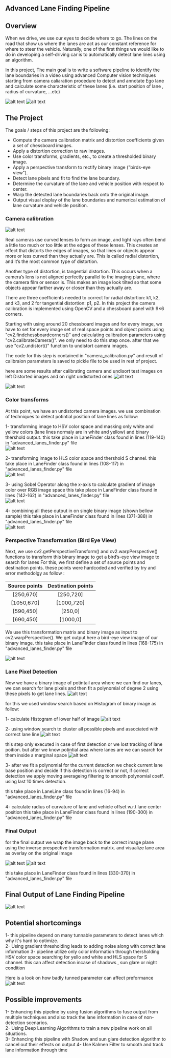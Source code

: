 ## **Advanced Lane Finding Pipeline** 

[//]: # (Image References)

[image1]: ./calibration_test/comb_calibration3.jpg "Calibration output sample 1"
[image2]: ./calibration_test/comb_calibration17.jpg "Calibration output sample 2"
[image3]: ./output_images/test1_final "Final output of Test 1 Image"
[image4]: ./output_images/test1_binary "Binary output of thresholding Test 1 Image"
[image5]: ./output_images/test1_binary_wrapped "apply prespective transformation on Binary output of thresholding Test 1 Image"
[image6]: ./output_images/test1_search_area "search area in Test 1 Image"
[image7]: ./output_images/test4_final "Final output of Test 4 Image"
[image8]: ./output_images/test6_final "Final output of Test 6 Image"
[image9]: ./output_images/straight_lines1_final "Final output of straight lines 1 Image"
[image10]: ./output_images/straight_lines2_final "Final output of straight lines 2 Image"
[image11]: ./readme_images/camera_distorsion.png "Camera Distortion Problem"
[image12]: ./readme_images/curvature.jpg "Lane Polynomial equation"
[image13]: ./output_images/project_video_out.gif "Project Video Output"
[image14]: ./output_images/challenge_video_out.gif "Challenge Video Output"
[image15]: ./readme_images/hsv.png "test 1 hsv color space"
[image16]: ./readme_images/hls.png "test 1 hls color space"
[image17]: ./readme_images/sobel_x.png "test 1 gradient in x axis"
[image18]: ./readme_images/hist.png "histogram of wrapped test 1 image"
[image19]: ./readme_images/window_search.png "window search wrapped test 1 image"

Overview
---

When we drive, we use our eyes to decide where to go.  The lines on the road that show us where the lanes are act as our constant reference for where to steer the vehicle.  Naturally, one of the first things we would like to do in developing a self-driving car is to automatically detect lane lines using an algorithm.

In this project, The main goal is to write a software pipeline to identify the lane boundaries in a video using advanced Computer vision techniques starting from camera caliaration procedure to detect and annotate Ego lane and calculate some characteristic of these lanes (i.e. start position of lane , radius of curvature, ...etc)

![alt text][image9] 
![alt text][image7]

The Project
---
The goals / steps of this project are the following:

* Compute the camera calibration matrix and distortion coefficients given a set of chessboard images.
* Apply a distortion correction to raw images.
* Use color transforms, gradients, etc., to create a thresholded binary image.
* Apply a perspective transform to rectify binary image ("birds-eye view").
* Detect lane pixels and fit to find the lane boundary.
* Determine the curvature of the lane and vehicle position with respect to center.
* Warp the detected lane boundaries back onto the original image.
* Output visual display of the lane boundaries and numerical estimation of lane curvature and vehicle position.



### **Camera calibration**
![alt text][image11]

Real cameras use curved lenses to form an image, and light rays often bend a little too much or too little at the edges of these lenses. This creates an effect that distorts the edges of images, so that lines or objects appear more or less curved than they actually are. This is called radial distortion, and it’s the most common type of distortion.

Another type of distortion, is tangential distortion. This occurs when a camera’s lens is not aligned perfectly parallel to the imaging plane, where the camera film or sensor is. This makes an image look tilted so that some objects appear farther away or closer than they actually are.

There are three coefficients needed to correct for radial distortion: k1, k2, and k3, and 2 for tangential distortion: p1, p2. In this project the camera calibration is implemented using OpenCV and a chessboard panel with 9×6 corners.

Starting with using around 20 chessboard images and for every image, we have to set for every image set of real space points and object points using "cv2.findchessboardcorners()" and calculating calibration parameters using "cv2.calibrateCamera()". we only need to do this step once. after that we use "cv2.undistort()" function to undistort camera images.

The code for this step is contained in "camera_calibration.py" and result of calibraion parameters is saved to pickle file to be used in rest of project.

here are some results after calibrating camera and undisort test images
on left Distorted images and on right undistorted ones
![alt text][image1]

![alt text][image2]

### **Color transforms**
At this point, we have an undistorted camera images. we use combination of techniques to detect potintial position of lane lines as follow:

1- transforming image to HSV color space and masking only white and yellow colors (lane lines normaly are in white and yellow) and binary thershold output.
this take place in LaneFinder class found in lines (119-140) in "advanced_lanes_finder.py" file  
![alt text][image15]

2- transforming image to HLS color space and thershold S channel.
this take place in LaneFinder class found in lines (108-117) in "advanced_lanes_finder.py" file   
![alt text][image16]

3- using Sobel Operator along the x-axis to calculate gradient of image color over RGB image space
this take place in LaneFinder class found in lines (142-162) in "advanced_lanes_finder.py" file  
![alt text][image17]

4- combining all these output in on single binary image (shown bellow sample)
this take place in LaneFinder class found in lines (371-388) in "advanced_lanes_finder.py" file  
![alt text][image4]

### **Perspective Transformation (Bird Eye View)**
Next, we use cv2.getPerspectiveTransform() and cv2.warpPerspective() functions to transform this binary image to get a bird’s-eye view image to search for lanes 
For this, we first define a set of source points and destination points. these points were hardcoded and verified by try and error methodolgy 
as follow :


| Source points | Destination points 	| 
|:-------------:|:---------------------:| 
| [250,670]    	| [250,720]   			| 
| [1050,670]   	| [1000,720] 			|
| [590,450]		| [250,0]				|
| [690,450]	    | [1000,0]   			|

We use this transformation matrix and binary image as input to cv2.warpPerspective(). We get output here a bird-eye view image of our binary image.
this take place in LaneFinder class found in lines (168-175) in "advanced_lanes_finder.py" file  

![alt text][image5]

### **Lane Pixel Detection**
Now we have a binary image of potintail area where we can find our lanes, we can search for lane pixels and then fit a polynomial of degree 2 using these pixels to get lane lines.
![alt text][image12]

for this we used window search based on Histogram of binary image as follow:

1- calculate Histogram of lower half of image
![alt text][image18]

2- using window search to cluster all possible pixels and associated with correct lane line
![alt text][image19]

this step only executed in case of first detection or we lost tracking of lane poition. but after we know potintial area where lanes are we can search for them inside a marginal space
![alt text][image6]

3- after we fit a polynomial for the current detection we check current lane base position and decide if this detection is correct or not, if correct detection we apply moving averageing filtering to smooth polynomial coeff. using last 10 times detection. 

this take place in LaneLine class found in lines (16-94) in "advanced_lanes_finder.py" file  

4- calculate radius of curvature of lane and vehicle offset w.r.t lane center position 
this take place in LaneFinder class found in lines (190-300) in "advanced_lanes_finder.py" file  

### **Final Output**
for the final output we wrap the image back to the correct image plane using the inverse prespective transformation matrix. and visualize lane area as overlay on the original image 

![alt text][image3]
![alt text][image8]

this take place in LaneFinder class found in lines (330-370) in "advanced_lanes_finder.py" file  

Final Output of Lane Finding Pipeline
---
![alt text][image13]

Potential shortcomings
---
1- this pipeline depend on many tunnable parameters to detect lanes which why it's hard to optimize.  
2- Using gradient thresholding leads to adding noise along with correct lane information 
3- pipeline utilize only color information through thersholding HSV color space searching for yello and white and HLS space for S channel. this can affect detection incase of shadows , sun glare or night condition  

Here is a look on how badly tunned parameter can affect preformance 
![alt text][image14]


Possible improvements
---
1- Enhancing this pipeline by using fusion algorithms to fuse output from multiple techniques and also track the lane information in case of non-detection scenarios.  
2- Using Deep Learning Algorithms to train a new pipeline work on all situations.   
3- Enhancing this pipeline with Shadow and sun glare detection algorithm to cancel out their effects on output
4- Use Kalmen Filter to smooth and track lane information through time 

